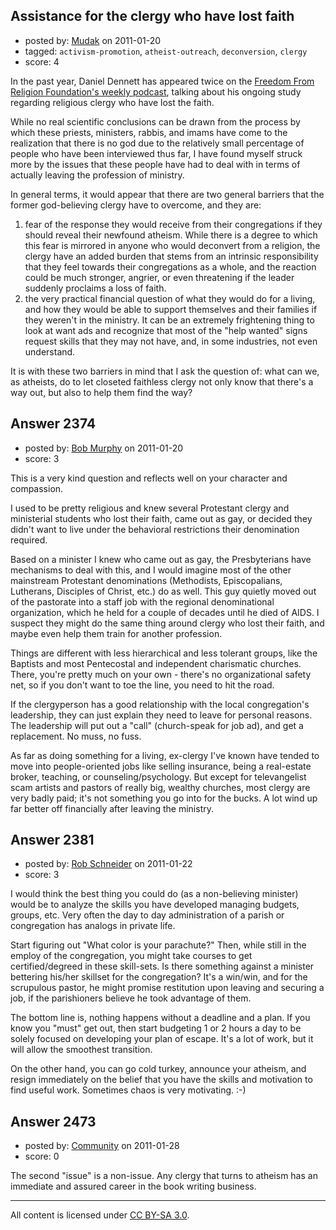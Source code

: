 ## Assistance for the clergy who have lost faith

- posted by: [Mudak](https://stackexchange.com/users/-1/205-mudak) on 2011-01-20
- tagged: `activism-promotion`, `atheist-outreach`, `deconversion`, `clergy`
- score: 4

In the past year, Daniel Dennett has appeared twice on the [Freedom From Religion Foundation's weekly podcast][1], talking about his ongoing study regarding religious clergy who have lost the faith.  

While no real scientific conclusions can be drawn from the process by which these priests, ministers, rabbis, and imams have come to the realization that there is no god due to the relatively small percentage of people who have been interviewed thus far, I have found myself struck more by the issues that these people have had to deal with in terms of actually leaving the profession of ministry.

In general terms, it would appear that there are two general barriers that the former god-believing clergy have to overcome, and they are:

1.  fear of the response they would receive from their congregations if they should reveal their newfound atheism.  While there is a degree to which this fear is mirrored in anyone who would deconvert from a religion, the clergy have an added burden that stems from an intrinsic responsibility that they feel towards their congregations as a whole, and the reaction could be much stronger, angrier, or even threatening if the leader suddenly proclaims a loss of faith.  
2.  the very practical financial question of what they would do for a living, and how they would be able to support themselves and their families if they weren't in the ministry.  It can be an extremely frightening thing to look at want ads and recognize that most of the "help wanted" signs request skills that they may not have, and, in some industries, not even understand.

It is with these two barriers in mind that I ask the question of: what can we, as atheists, do to let closeted faithless clergy not only know that there's a way out, but also to help them find the way?

  [1]: http://www.ffrf.org/news/radio/


## Answer 2374

- posted by: [Bob Murphy](https://stackexchange.com/users/-1/674-bob-murphy) on 2011-01-20
- score: 3

This is a very kind question and reflects well on your character and compassion.

I used to be pretty religious and knew several Protestant clergy and ministerial students who lost their faith, came out as gay, or decided they didn't want to live under the behavioral restrictions their denomination required.

Based on a minister I knew who came out as gay, the Presbyterians have mechanisms to deal with this, and I would imagine most of the other mainstream Protestant denominations (Methodists, Episcopalians, Lutherans, Disciples of Christ, etc.) do as well. This guy quietly moved out of the pastorate into a staff job with the regional denominational organization, which he held for a couple of decades until he died of AIDS. I suspect they might do the same thing around clergy who lost their faith, and maybe even help them train for another profession.

Things are different with less hierarchical and less tolerant groups, like the Baptists and most Pentecostal and independent charismatic churches. There, you're pretty much on your own - there's no organizational safety net, so if you don't want to toe the line, you need to hit the road.

If the clergyperson has a good relationship with the local congregation's leadership, they can just explain they need to leave for personal reasons. The leadership will put out a "call" (church-speak for job ad), and get a replacement. No muss, no fuss.

As far as doing something for a living, ex-clergy I've known have tended to move into people-oriented jobs like selling insurance, being a real-estate broker, teaching, or counseling/psychology. But except for televangelist scam artists and pastors of really big, wealthy churches, most clergy are very badly paid; it's not something you go into for the bucks. A lot wind up far better off financially after leaving the ministry.



## Answer 2381

- posted by: [Rob Schneider](https://stackexchange.com/users/-1/149-rob-schneider) on 2011-01-22
- score: 3

I would think the best thing you could do (as a non-believing minister) would be to analyze the skills you have developed managing budgets, groups, etc.  Very often the day to day administration of a parish or congregation has analogs in private life.  

Start figuring out "What color is your parachute?"  Then, while still in the employ of the congregation, you might take courses to get certified/degreed in these skill-sets.  Is there something against a minister bettering his/her skillset for the congregation?  It's a win/win, and for the scrupulous pastor, he might promise restitution upon leaving and securing a job, if the parishioners believe he took advantage of them.  

The bottom line is, nothing happens without a deadline and a plan.  If you know you "must" get out, then start budgeting 1 or 2 hours a day to be solely focused on developing your plan of escape.  It's a lot of work, but it will allow the smoothest transition.

On the other hand, you can go cold turkey, announce your atheism, and resign immediately on the belief that you have the skills and motivation to find useful work.  Sometimes chaos is very motivating. :-)


## Answer 2473

- posted by: [Community](https://stackexchange.com/users/-1/-1-community) on 2011-01-28
- score: 0

The second "issue" is a non-issue.  Any clergy that turns to atheism has an immediate and assured career in the book writing business.



---

All content is licensed under [CC BY-SA 3.0](https://creativecommons.org/licenses/by-sa/3.0/).
